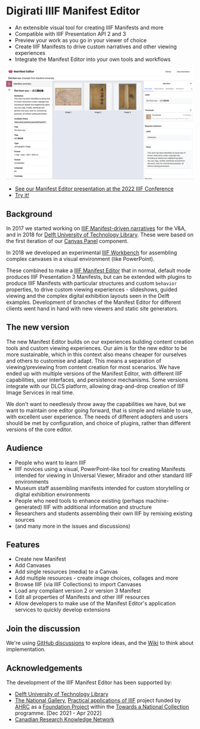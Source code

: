 # Digirati IIIF Manifest Editor

- An extensible visual tool for creating IIIF Manifests and more
- Compatible with IIIF Presentation API 2 and 3
- Preview your work as you go in your viewer of choice
- Create IIIF Manifests to drive custom narratives and other viewing experiences
- Integrate the Manifest Editor into your own tools and workflows

![screenshot of Manifest Editor](manifest-editor.png)

- [See our Manifest Editor presentation at the 2022 IIIF Conference](https://www.youtube.com/watch?v=q9shfA3BqsM&list=PLYPP1-8uH9c6iAN6nZ-XWBhtwZW_lSesZ&index=1&t=7275s)
- [Try it!](https://manifest-editor-site.netlify.app/)

## Background

In 2017 we started working on [IIIF Manifest-driven narratives](https://medium.com/digirati-ch/reaching-into-collections-to-tell-stories-3dc32a1772af) for the V&A, and in 2018 for [Delft University of Technology Library](https://drive.google.com/file/d/1ZRXJaOYNbOD0jsOF79maKhxl5re4-2Kt/view). These were based on the first iteration of our [Canvas Panel](https://iiif-canvas-panel.netlify.app/) component.

In 2018 we developed an experimental [IIIF Workbench](https://www.youtube.com/watch?v=HHQdQ8Ti5eI&t=12s) for assembling complex canvases in a visual environment (like PowerPoint).

These combined to make a [IIIF Manifest Editor](https://www.youtube.com/watch?v=D8oA3rHbvPM) that in normal, default mode produces IIIF Presentation 3 Manifests, but can be extended with plugins to produce IIIF Manifests with particular structures and custom `behavior` properties, to drive custom viewing experiences - slideshows, guided viewing and the complex digital exhibition layouts seen in the Delft examples. Development of branches of the Manifest Editor for different clients went hand in hand with new viewers and static site generators.

## The new version

The new Manifest Editor builds on our experiences building content creation tools and custom viewing experiences. Our aim is for the new editor to be more sustainable, which in this context also means cheaper for ourselves and others to customise and adapt. This means a separation of viewing/previewing from content creation for most scenarios. We have ended up with multiple versions of the Manifest Editor, with different IIIF capabilities, user interfaces, and persistence mechanisms. Some versions integrate with our DLCS platform, allowing drag-and-drop creation of IIIF Image Services in real time.

We don't want to needlessly throw away the capabilities we have, but we want to maintain one editor going forward, that is simple and reliable to use, with excellent user experience. The needs of different adopters and users should be met by configuration, and choice of plugins, rather than different versions of the core editor.

## Audience

- People who want to learn IIIF
- IIIF novices using a visual, PowerPoint-like tool for creating Manifests intended for viewing in Universal Viewer, Mirador and other standard IIIF environments
- Museum staff assembling manifests intended for custom storytelling or digital exhibition environments
- People who need tools to enhance existing (perhaps machine-generated) IIIF with additional information and structure
- Researchers and students assembling their own IIIF by remixing existing sources
- (and many more in the issues and discussions)

## Features

- Create new Manifest
- Add Canvases
- Add single resources (media) to a Canvas
- Add multiple resources - create image choices, collages and more
- Browse IIIF (via IIIF Collections) to import Canvases
- Load any compliant version 2 or version 3 Manifest
- Edit all properties of Manifests and other IIIF resources
- Allow developers to make use of the Manifest Editor's application services to quickly develop extensions

## Join the discussion

We're using [GitHub discussions](https://github.com/digirati-co-uk/iiif-manifest-editor/discussions) to explore ideas, and the [Wiki](https://github.com/digirati-co-uk/iiif-manifest-editor/wiki) to think about implementation.

## Acknowledgements

The development of the IIIF Manifest Editor has been supported by:

- [Delft University of Technology Library](https://www.tudelft.nl/library)
- [The National Gallery](https://www.nationalgallery.org.uk/), [Practical applications of IIIF](https://tanc-ahrc.github.io/IIIF-TNC/) project funded by [AHRC](https://ahrc.ukri.org/) as a [Foundation Project](https://www.nationalcollection.org.uk/Foundation-Projects) within the [Towards a National Collection](https://www.nationalcollection.org.uk/) programme. [Dec 2021 - Apr 2022]
- [Canadian Research Knowledge Network](https://www.crkn-rcdr.ca/en)
